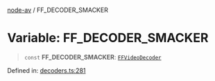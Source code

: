 [node-av](../globals.md) / FF\_DECODER\_SMACKER

# Variable: FF\_DECODER\_SMACKER

> `const` **FF\_DECODER\_SMACKER**: [`FFVideoDecoder`](../type-aliases/FFVideoDecoder.md)

Defined in: [decoders.ts:281](https://github.com/seydx/av/blob/f8631fc881b394300b1479f511d55cf1c370a87f/src/constants/decoders.ts#L281)
